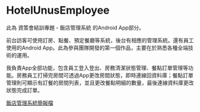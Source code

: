 # HotelUnusEmployee
此為 資策會結訓專題 - 飯店管理系統 的Android App部分。

前台訪客可使用訂房、點餐、預定餐廳等系統，後台有相應的管理系統。還有員工使用的Android App。此為參與團隊開發的第一個作品，主要在於熟悉各種全端技術的運用。

我負責App全部功能，包含員工登入登出、房務清潔狀態管理、餐點訂單管理等功能。房務員工打掃完房間可透過App更改房間狀態，即時連線回資料庫；餐點訂單管理則可顯示有訂餐的房間列表，並且更改餐點明細的數量，最後連線資料庫更改狀態完成訂單。

[飯店管理系統簡報檔](https://drive.google.com/file/d/1IM9vEAAHQ1EQLqr4HjLc6WqBTBVsq25b/view?usp=sharing)
